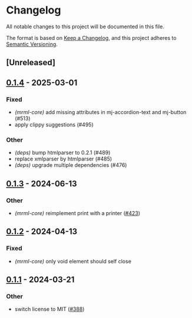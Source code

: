 # Changelog
All notable changes to this project will be documented in this file.

The format is based on [Keep a Changelog](https://keepachangelog.com/en/1.0.0/),
and this project adheres to [Semantic Versioning](https://semver.org/spec/v2.0.0.html).

## [Unreleased]

## [0.1.4](https://github.com/jdrouet/mrml/compare/html-compare-v0.1.3...html-compare-v0.1.4) - 2025-03-01

### Fixed

- *(mrml-core)* add missing attributes in mj-accordion-text and mj-button (#513)
- apply clippy suggestions (#495)

### Other

- *(deps)* bump htmlparser to 0.2.1 (#489)
- replace xmlparser by htmlparser (#485)
- *(deps)* upgrade multiple dependencies (#476)

## [0.1.3](https://github.com/jdrouet/mrml/compare/html-compare-v0.1.2...html-compare-v0.1.3) - 2024-06-13

### Other
- *(mrml-core)* reimplement print with a printer ([#423](https://github.com/jdrouet/mrml/pull/423))

## [0.1.2](https://github.com/jdrouet/mrml/compare/html-compare-v0.1.1...html-compare-v0.1.2) - 2024-04-13

### Fixed
- *(mrml-core)* only void element should self close

## [0.1.1](https://github.com/jdrouet/mrml/compare/html-compare-v0.1.0...html-compare-v0.1.1) - 2024-03-21

### Other
- switch license to MIT ([#388](https://github.com/jdrouet/mrml/pull/388))
